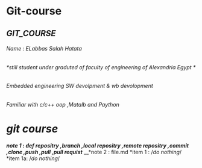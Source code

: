 # Git-course
## _**GIT_COURSE**_
###### *Name : ELabbas Salah Hatata*
###### *still student under graduted  of faculty of engineering  of Alexandria Egypt *
###### *Embedded engineering SW devolpment & wb devolopment*
###### *Familiar with c/c++ oop ,Matalb and Paython*
# _**git course**_
__*note 1 : def repositry ,branch ,local repositry ,remote repositry ,commit ,clone ,push ,pull ,pull requist*__
__*note 2 : file.md 
*item 1 : /*do nothing*/
  *item 1a: /*do nothing*/
